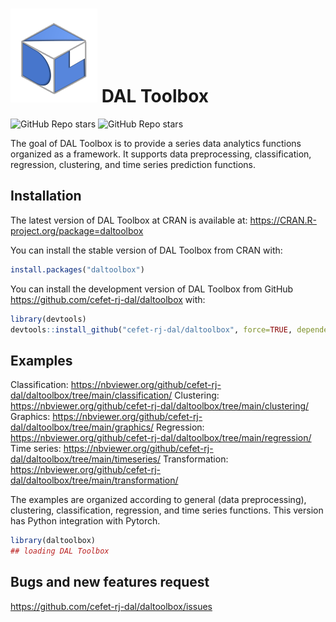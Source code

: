 
<!-- README.md is generated from README.Rmd. Please edit that file -->

# <img src='https://raw.githubusercontent.com/cefet-rj-dal/daltoolbox/master/inst/logo.png' align='centre' height='150' width='139'/> DAL Toolbox

<!-- badges: start -->

![GitHub Repo
stars](https://img.shields.io/github/stars/cefet-rj-dal/daltoolbox?logo=Github)
![GitHub Repo stars](https://cranlogs.r-pkg.org/badges/daltoolbox)
<!-- badges: end -->

The goal of DAL Toolbox is to provide a series data analytics functions
organized as a framework. It supports data preprocessing,
classification, regression, clustering, and time series prediction
functions.

## Installation

The latest version of DAL Toolbox at CRAN is available at:
<https://CRAN.R-project.org/package=daltoolbox>

You can install the stable version of DAL Toolbox from CRAN with:

``` r
install.packages("daltoolbox")
```

You can install the development version of DAL Toolbox from GitHub
<https://github.com/cefet-rj-dal/daltoolbox> with:

``` r
library(devtools)
devtools::install_github("cefet-rj-dal/daltoolbox", force=TRUE, dependencies=FALSE, upgrade="never")
```

## Examples

Classification:
<https://nbviewer.org/github/cefet-rj-dal/daltoolbox/tree/main/classification/>
Clustering:
<https://nbviewer.org/github/cefet-rj-dal/daltoolbox/tree/main/clustering/>
Graphics:
<https://nbviewer.org/github/cefet-rj-dal/daltoolbox/tree/main/graphics/>
Regression:
<https://nbviewer.org/github/cefet-rj-dal/daltoolbox/tree/main/regression/>
Time series:
<https://nbviewer.org/github/cefet-rj-dal/daltoolbox/tree/main/timeseries/>
Transformation:
<https://nbviewer.org/github/cefet-rj-dal/daltoolbox/tree/main/transformation/>

The examples are organized according to general (data preprocessing),
clustering, classification, regression, and time series functions. This
version has Python integration with Pytorch.

``` r
library(daltoolbox)
## loading DAL Toolbox
```

## Bugs and new features request

<https://github.com/cefet-rj-dal/daltoolbox/issues>
